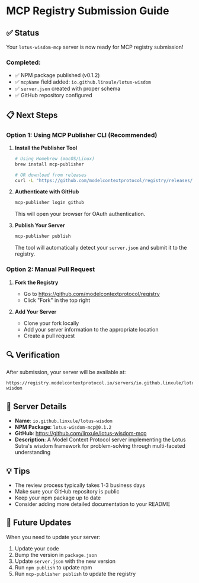 # MCP Registry Submission Guide

## ✅ Status

Your `lotus-wisdom-mcp` server is now ready for MCP registry submission!

### Completed:
- ✅ NPM package published (v0.1.2)
- ✅ `mcpName` field added: `io.github.linxule/lotus-wisdom`
- ✅ `server.json` created with proper schema
- ✅ GitHub repository configured

## 📋 Next Steps

### Option 1: Using MCP Publisher CLI (Recommended)

1. **Install the Publisher Tool**
   ```bash
   # Using Homebrew (macOS/Linux)
   brew install mcp-publisher
   
   # OR download from releases
   curl -L "https://github.com/modelcontextprotocol/registry/releases/download/v1.0.0/mcp-publisher_1.0.0_$(uname -s | tr '[:upper:]' '[:lower:]')_$(uname -m | sed 's/x86_64/amd64/;s/aarch64/arm64/').tar.gz" | tar xz mcp-publisher && sudo mv mcp-publisher /usr/local/bin/
   ```

2. **Authenticate with GitHub**
   ```bash
   mcp-publisher login github
   ```
   This will open your browser for OAuth authentication.

3. **Publish Your Server**
   ```bash
   mcp-publisher publish
   ```
   The tool will automatically detect your `server.json` and submit it to the registry.

### Option 2: Manual Pull Request

1. **Fork the Registry**
   - Go to https://github.com/modelcontextprotocol/registry
   - Click "Fork" in the top right

2. **Add Your Server**
   - Clone your fork locally
   - Add your server information to the appropriate location
   - Create a pull request

## 🔍 Verification

After submission, your server will be available at:
```
https://registry.modelcontextprotocol.io/servers/io.github.linxule/lotus-wisdom
```

## 📝 Server Details

- **Name**: `io.github.linxule/lotus-wisdom`
- **NPM Package**: `lotus-wisdom-mcp@0.1.2`
- **GitHub**: https://github.com/linxule/lotus-wisdom-mcp
- **Description**: A Model Context Protocol server implementing the Lotus Sutra's wisdom framework for problem-solving through multi-faceted understanding

## 💡 Tips

- The review process typically takes 1-3 business days
- Make sure your GitHub repository is public
- Keep your npm package up to date
- Consider adding more detailed documentation to your README

## 🚀 Future Updates

When you need to update your server:
1. Update your code
2. Bump the version in `package.json`
3. Update `server.json` with the new version
4. Run `npm publish` to update npm
5. Run `mcp-publisher publish` to update the registry
